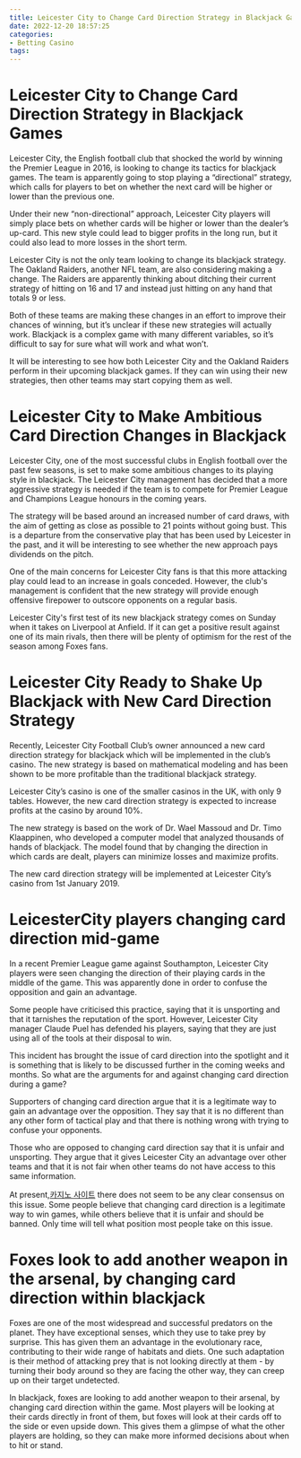 ```yaml
---
title: Leicester City to Change Card Direction Strategy in Blackjack Games
date: 2022-12-20 18:57:25
categories:
- Betting Casino
tags:
---
```



#  Leicester City to Change Card Direction Strategy in Blackjack Games

Leicester City, the English football club that shocked the world by winning the Premier League in 2016, is looking to change its tactics for blackjack games. The team is apparently going to stop playing a “directional” strategy, which calls for players to bet on whether the next card will be higher or lower than the previous one.

Under their new “non-directional” approach, Leicester City players will simply place bets on whether cards will be higher or lower than the dealer’s up-card. This new style could lead to bigger profits in the long run, but it could also lead to more losses in the short term.

Leicester City is not the only team looking to change its blackjack strategy. The Oakland Raiders, another NFL team, are also considering making a change. The Raiders are apparently thinking about ditching their current strategy of hitting on 16 and 17 and instead just hitting on any hand that totals 9 or less.

Both of these teams are making these changes in an effort to improve their chances of winning, but it’s unclear if these new strategies will actually work. Blackjack is a complex game with many different variables, so it’s difficult to say for sure what will work and what won’t.

It will be interesting to see how both Leicester City and the Oakland Raiders perform in their upcoming blackjack games. If they can win using their new strategies, then other teams may start copying them as well.

#  Leicester City to Make Ambitious Card Direction Changes in Blackjack

Leicester City, one of the most successful clubs in English football over the past few seasons, is set to make some ambitious changes to its playing style in blackjack. The Leicester City management has decided that a more aggressive strategy is needed if the team is to compete for Premier League and Champions League honours in the coming years.

The strategy will be based around an increased number of card draws, with the aim of getting as close as possible to 21 points without going bust. This is a departure from the conservative play that has been used by Leicester in the past, and it will be interesting to see whether the new approach pays dividends on the pitch.

One of the main concerns for Leicester City fans is that this more attacking play could lead to an increase in goals conceded. However, the club's management is confident that the new strategy will provide enough offensive firepower to outscore opponents on a regular basis.

Leicester City's first test of its new blackjack strategy comes on Sunday when it takes on Liverpool at Anfield. If it can get a positive result against one of its main rivals, then there will be plenty of optimism for the rest of the season among Foxes fans.

#  Leicester City Ready to Shake Up Blackjack with New Card Direction Strategy

Recently, Leicester City Football Club’s owner announced a new card direction strategy for blackjack which will be implemented in the club’s casino. The new strategy is based on mathematical modeling and has been shown to be more profitable than the traditional blackjack strategy.

Leicester City’s casino is one of the smaller casinos in the UK, with only 9 tables. However, the new card direction strategy is expected to increase profits at the casino by around 10%.

The new strategy is based on the work of Dr. Wael Massoud and Dr. Timo Klaappinen, who developed a computer model that analyzed thousands of hands of blackjack. The model found that by changing the direction in which cards are dealt, players can minimize losses and maximize profits.

The new card direction strategy will be implemented at Leicester City’s casino from 1st January 2019.

#  LeicesterCity players changing card direction mid-game

In a recent Premier League game against Southampton, Leicester City players were seen changing the direction of their playing cards in the middle of the game. This was apparently done in order to confuse the opposition and gain an advantage.

Some people have criticised this practice, saying that it is unsporting and that it tarnishes the reputation of the sport. However, Leicester City manager Claude Puel has defended his players, saying that they are just using all of the tools at their disposal to win.

This incident has brought the issue of card direction into the spotlight and it is something that is likely to be discussed further in the coming weeks and months. So what are the arguments for and against changing card direction during a game?

Supporters of changing card direction argue that it is a legitimate way to gain an advantage over the opposition. They say that it is no different than any other form of tactical play and that there is nothing wrong with trying to confuse your opponents.

Those who are opposed to changing card direction say that it is unfair and unsporting. They argue that it gives Leicester City an advantage over other teams and that it is not fair when other teams do not have access to this same information.

At present,[카지노 사이트](https://choegocasino.com/) there does not seem to be any clear consensus on this issue. Some people believe that changing card direction is a legitimate way to win games, while others believe that it is unfair and should be banned. Only time will tell what position most people take on this issue.

#  Foxes look to add another weapon in the arsenal, by changing card direction within blackjack

Foxes are one of the most widespread and successful predators on the planet. They have exceptional senses, which they use to take prey by surprise. This has given them an advantage in the evolutionary race, contributing to their wide range of habitats and diets. One such adaptation is their method of attacking prey that is not looking directly at them - by turning their body around so they are facing the other way, they can creep up on their target undetected.

In blackjack, foxes are looking to add another weapon to their arsenal, by changing card direction within the game. Most players will be looking at their cards directly in front of them, but foxes will look at their cards off to the side or even upside down. This gives them a glimpse of what the other players are holding, so they can make more informed decisions about when to hit or stand.